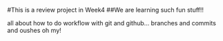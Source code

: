 #This is a review project in Week4
##We are learning such fun stuff!!

all about how to do workflow with git and github... branches and commits and oushes oh my!